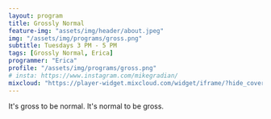 ```yaml
---
layout: program
title: Grossly Normal
feature-img: "assets/img/header/about.jpeg"
img: "/assets/img/programs/gross.png"
subtitle: Tuesdays 3 PM - 5 PM
tags: [Grossly Normal, Erica]
programmer: "Erica"
profile: "/assets/img/programs/gross.png"
# insta: https://www.instagram.com/mikegradian/
mixcloud: "https://player-widget.mixcloud.com/widget/iframe/?hide_cover=1&feed=%2Ftropicofm%2Fplaylists%2Fgrossly-normal%2F"
---
```


It's gross to be normal. It's normal to be gross.
